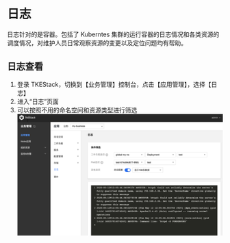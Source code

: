 # 日志

日志针对的是容器。包括了 Kuberntes 集群的运行容器的日志情况和各类资源的调度情况，对维护人员日常观察资源的变更以及定位问题均有帮助。

## 日志查看

1. 登录 TKEStack，切换到【业务管理】控制台，点击【应用管理】，选择【日志】
2. 进入“日志”页面
3. 可以按照不用的命名空间和资源类型进行筛选
   ![](../../../../../images/日志.png)